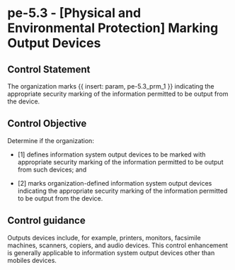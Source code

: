 # pe-5.3 - \[Physical and Environmental Protection\] Marking Output Devices

## Control Statement

The organization marks {{ insert: param, pe-5.3_prm_1 }} indicating the appropriate security marking of the information permitted to be output from the device.

## Control Objective

Determine if the organization:

- \[1\] defines information system output devices to be marked with appropriate security marking of the information permitted to be output from such devices; and

- \[2\] marks organization-defined information system output devices indicating the appropriate security marking of the information permitted to be output from the device.

## Control guidance

Outputs devices include, for example, printers, monitors, facsimile machines, scanners, copiers, and audio devices. This control enhancement is generally applicable to information system output devices other than mobiles devices.
